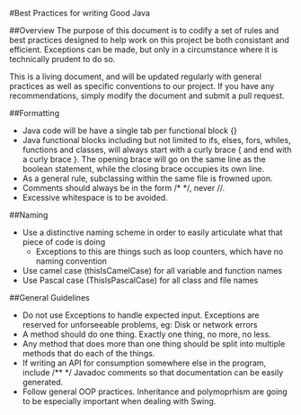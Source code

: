 #Best Practices for writing Good Java

##Overview
The purpose of this document is to codify a set of rules and best practices designed to
help work on this project be both consistant and efficient. Exceptions can be made, but 
only in a circumstance where it is technically prudent to do so.

This is a living document, and will be updated regularly with general practices as well as 
specific conventions to our project. If you have any recommendations, simply modify the document
and submit a pull request.

##Formatting
- Java code will be have a single tab per functional block {} 
- Java functional blocks including but not limited to ifs, elses, fors, whiles, functions and classes,
will always start with a curly brace { and end with a curly brace }. The opening brace will go on the same
line as the boolean statement, while the closing brace occupies its own line.
- As a general rule, subclassing within the same file is frowned upon.
- Comments should always be in the form /* */, never //.  
- Excessive whitespace is to be avoided.

##Naming
- Use a distinctive naming scheme in order to easily articulate what that piece of code is doing
    - Exceptions to this are things such as loop counters, which have no naming convention
- Use camel case (thisIsCamelCase) for all variable and function names
- Use Pascal case (ThisIsPascalCase) for all class and file names

##General Guidelines
- Do not use Exceptions to handle expected input. Exceptions are reserved for unforseeable problems, eg: Disk or network errors
- A method should do one thing. Exactly one thing, no more, no less. 
- Any method that does more than one thing should be split into multiple methods that do each of the things.
- If writing an API for consumption somewhere else in the program, include /** */ Javadoc comments so that documentation can be easily generated.
- Follow general OOP practices. Inheritance and polymoprhism are going to be especially important when dealing with Swing.